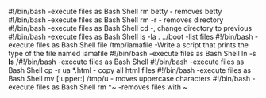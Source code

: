 #!/bin/bash -execute files as Bash Shell
rm betty - removes betty
#!/bin/bash -execute files as Bash Shell
rm -r - removes directory
#!/bin/bash -execute files as Bash Shell
cd -, change directory to previous
#!/bin/bash -execute files as Bash Shell
ls -la . ../boot -list files
#!/bin/bash -execute files as Bash Shell
file /tmp/iamafile -Write a script that prints the type of the file named iamafile
#!/bin/bash -execute files as Bash Shell
ln -s __ls__ /#!/bin/bash -execute files as Bash Shell
#!/bin/bash -execute files as Bash Shell
cp -r ua *.html - copy all html files
#!/bin/bash -execute files as Bash Shell
mv [:upper:] /tmp/u - moves uppercase characters
#!/bin/bash -execute files as Bash Shell
rm *~ -removes files with ~ 
